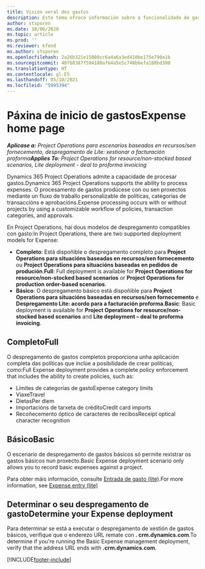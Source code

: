 ```yaml
---
title: Visión xeral dos gastos
description: Este tema ofrece información sobre a funcionalidade de gasto en Project Operations.
author: stsporen
ms.date: 10/06/2020
ms.topic: article
ms.prod: ''
ms.reviewer: kfend
ms.author: stsporen
ms.openlocfilehash: 2a26b321e15080cc6a4a6a3ed410be175e790a1b
ms.sourcegitcommit: 40f68387f594180af64a5e5c748b6efa188bd300
ms.translationtype: HT
ms.contentlocale: gl-ES
ms.lasthandoff: 05/10/2021
ms.locfileid: "5995394"
---
```

# <a name="expense-home-page"></a><span data-ttu-id="3e206-103">Páxina de inicio de gastos</span><span class="sxs-lookup"><span data-stu-id="3e206-103">Expense home page</span></span>

<span data-ttu-id="3e206-104">_**Aplícase a:** Project Operations para escenarios baseados en recursos/sen fornecemento, despregamento de Lite: xestionar a facturación proforma_</span><span class="sxs-lookup"><span data-stu-id="3e206-104">_**Applies To:** Project Operations for resource/non-stocked based scenarios, Lite deployment - deal to proforma invoicing_</span></span>


<span data-ttu-id="3e206-105">Dynamics 365 Project Operations admite a capacidade de procesar gastos.</span><span class="sxs-lookup"><span data-stu-id="3e206-105">Dynamics 365 Project Operations supports the ability to process expenses.</span></span> <span data-ttu-id="3e206-106">O procesamento de gastos prodúcese con ou sen proxectos mediante un fluxo de traballo personalizable de políticas, categorías de transaccións e aprobacións.</span><span class="sxs-lookup"><span data-stu-id="3e206-106">Expense processing occurs with or without projects by using a customizable workflow of policies, transaction categories, and approvals.</span></span>

<span data-ttu-id="3e206-107">En Project Operations, hai dous modelos de despregamento compatibles con gasto:</span><span class="sxs-lookup"><span data-stu-id="3e206-107">In Project Operations, there are two supported deployment models for Expense:</span></span> 

- <span data-ttu-id="3e206-108">**Completo**: Está dispoñible o despregamento completo para **Project Operations para situacións baseadas en recursos/sen fornecemento** ou **Project Operations para situacións baseadas en pedidos de produción**.</span><span class="sxs-lookup"><span data-stu-id="3e206-108">**Full**: Full deployment is available for **Project Operations for resource/non-stocked based scenarios** or **Project Operations for production order-based scenarios**.</span></span>
- <span data-ttu-id="3e206-109">**Básico**: O despregamento básico está dispoñible para **Project Operations para situacións baseadas en recursos/sen fornecemento** e **Despregamento Lite: acordo para a facturación proforma**.</span><span class="sxs-lookup"><span data-stu-id="3e206-109">**Basic**: Basic deployment is available for **Project Operations for resource/non-stocked based scenarios** and **Lite deployment – deal to proforma invoicing**.</span></span>

## <a name="full"></a><span data-ttu-id="3e206-110">Completo</span><span class="sxs-lookup"><span data-stu-id="3e206-110">Full</span></span> 
<span data-ttu-id="3e206-111">O despregamento de gastos completos proporciona unha aplicación completa das políticas que inclúe a posibilidade de crear políticas, como:</span><span class="sxs-lookup"><span data-stu-id="3e206-111">Full Expense deployment provides a complete policy enforcement that includes the ability to create policies, such as:</span></span>

  - <span data-ttu-id="3e206-112">Límites de categorías de gasto</span><span class="sxs-lookup"><span data-stu-id="3e206-112">Expense category limits</span></span>
  - <span data-ttu-id="3e206-113">Viaxe</span><span class="sxs-lookup"><span data-stu-id="3e206-113">Travel</span></span>
  - <span data-ttu-id="3e206-114">Dietas</span><span class="sxs-lookup"><span data-stu-id="3e206-114">Per diem</span></span>
  - <span data-ttu-id="3e206-115">Importacións de tarxeta de crédito</span><span class="sxs-lookup"><span data-stu-id="3e206-115">Credit card imports</span></span>
  - <span data-ttu-id="3e206-116">Recoñecemento óptico de caracteres de recibos</span><span class="sxs-lookup"><span data-stu-id="3e206-116">Receipt optical character recognition</span></span>

## <a name="basic"></a><span data-ttu-id="3e206-117">Básico</span><span class="sxs-lookup"><span data-stu-id="3e206-117">Basic</span></span> 
<span data-ttu-id="3e206-118">O escenario de despregamento de gastos básicos só permite rexistrar os gastos básicos nun proxecto.</span><span class="sxs-lookup"><span data-stu-id="3e206-118">Basic Expense deployment scenario only allows you to record basic expenses against a project.</span></span> 

<span data-ttu-id="3e206-119">Para obter máis información, consulte [Entrada de gasto (lite)](basic-expense.md).</span><span class="sxs-lookup"><span data-stu-id="3e206-119">For more information, see [Expense entry (lite)](basic-expense.md)</span></span>

## <a name="determine-your-expense-deployment"></a><span data-ttu-id="3e206-120">Determinar o seu despregamento de gasto</span><span class="sxs-lookup"><span data-stu-id="3e206-120">Determine your Expense deployment</span></span>
<span data-ttu-id="3e206-121">Para determinar se está a executar o despregamento de xestión de gastos básicos, verifique que o enderezo URL remate con **. crm.dynamics.com**.</span><span class="sxs-lookup"><span data-stu-id="3e206-121">To determine if you're running the Basic Expense management deployment, verify that the address URL ends with **.crm.dynamics.com**.</span></span> 


[!INCLUDE[footer-include](../includes/footer-banner.md)]